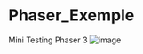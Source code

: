 # Phaser_Exemple
Mini Testing Phaser 3
![image](https://user-images.githubusercontent.com/74735976/169176750-fb75ae2d-7511-4dc1-8d24-8f9c8be5b8bd.png)
